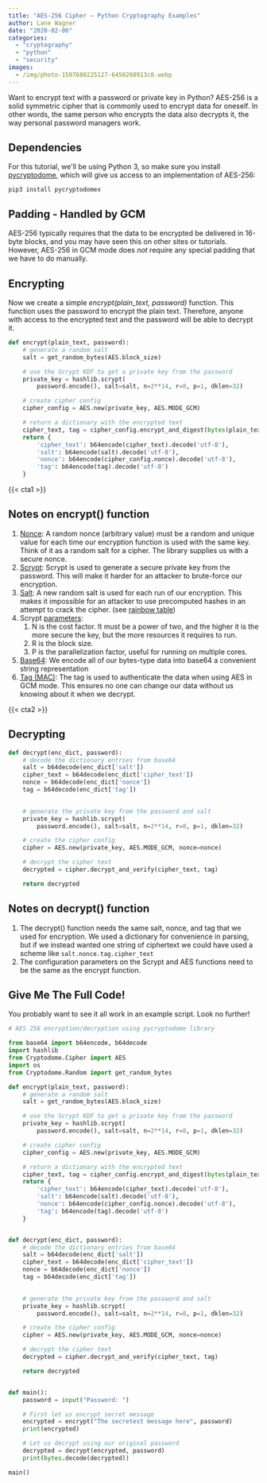 ```yaml
---
title: "AES-256 Cipher – Python Cryptography Examples"
author: Lane Wagner
date: "2020-02-06"
categories: 
  - "cryptography"
  - "python"
  - "security"
images:
  - /img/photo-1507680225127-6450260913c0.webp
---
```


Want to encrypt text with a password or private key in Python? AES-256 is a solid symmetric cipher that is commonly used to encrypt data for oneself. In other words, the same person who encrypts the data also decrypts it, the way personal password managers work.

## Dependencies

For this tutorial, we'll be using Python 3, so make sure you install [pycryptodome](https://www.pycryptodome.org/en/latest/src/introduction.html), which will give us access to an implementation of AES-256:

```
pip3 install pycryptodomex
```

## Padding - Handled by GCM

AES-256 typically requires that the data to be encrypted be delivered in 16-byte blocks, and you may have seen this on other sites or tutorials. However, AES-256 in GCM mode does _not_ require any special padding that we have to do manually.

## Encrypting

Now we create a simple _encrypt(plain\_text, password)_ function. This function uses the password to encrypt the plain text. Therefore, anyone with access to the encrypted text and the password will be able to decrypt it.

```py
def encrypt(plain_text, password):
    # generate a random salt
    salt = get_random_bytes(AES.block_size)

    # use the Scrypt KDF to get a private key from the password
    private_key = hashlib.scrypt(
        password.encode(), salt=salt, n=2**14, r=8, p=1, dklen=32)

    # create cipher config
    cipher_config = AES.new(private_key, AES.MODE_GCM)

    # return a dictionary with the encrypted text
    cipher_text, tag = cipher_config.encrypt_and_digest(bytes(plain_text, 'utf-8'))
    return {
        'cipher_text': b64encode(cipher_text).decode('utf-8'),
        'salt': b64encode(salt).decode('utf-8'),
        'nonce': b64encode(cipher_config.nonce).decode('utf-8'),
        'tag': b64encode(tag).decode('utf-8')
    }
```

{{< cta1 >}}

## Notes on encrypt() function

1. [Nonce](https://en.wikipedia.org/wiki/Cryptographic_nonce): A random nonce (arbitrary value) must be a random and unique value for each time our encryption function is used with the same key. Think of it as a random salt for a cipher. The library supplies us with a secure nonce.
2. [Scrypt](https://qvault.io/cryptography/very-basic-intro-to-the-scrypt-hash/): Scrypt is used to generate a secure private key from the password. This will make it harder for an attacker to brute-force our encryption.
3. [Salt](https://en.wikipedia.org/wiki/Salt_(cryptography)): A new random salt is used for each run of our encryption. This makes it impossible for an attacker to use precomputed hashes in an attempt to crack the cipher. (see [rainbow table](https://en.wikipedia.org/wiki/Rainbow_table))
4. Scrypt [parameters](https://docs.python.org/3/library/hashlib.html#hashlib.scrypt):
    1. N is the cost factor. It must be a power of two, and the higher it is the more secure the key, but the more resources it requires to run.
    2. R is the block size.
    3. P is the parallelization factor, useful for running on multiple cores.
5. [Base64](https://qvault.io/cryptography/base64-vs-base58-encoding/): We encode all of our bytes-type data into base64 a convenient string representation
6. [Tag (MAC)](https://qvault.io/cryptography/hmac-and-macs-in-jwts/): The tag is used to authenticate the data when using AES in GCM mode. This ensures no one can change our data without us knowing about it when we decrypt.

{{< cta2 >}}

## Decrypting

```py
def decrypt(enc_dict, password):
    # decode the dictionary entries from base64
    salt = b64decode(enc_dict['salt'])
    cipher_text = b64decode(enc_dict['cipher_text'])
    nonce = b64decode(enc_dict['nonce'])
    tag = b64decode(enc_dict['tag'])
    

    # generate the private key from the password and salt
    private_key = hashlib.scrypt(
        password.encode(), salt=salt, n=2**14, r=8, p=1, dklen=32)

    # create the cipher config
    cipher = AES.new(private_key, AES.MODE_GCM, nonce=nonce)

    # decrypt the cipher text
    decrypted = cipher.decrypt_and_verify(cipher_text, tag)

    return decrypted
```

## Notes on decrypt() function

1. The decrypt() function needs the same salt, nonce, and tag that we used for encryption. We used a dictionary for convenience in parsing, but if we instead wanted one string of ciphertext we could have used a scheme like `salt.nonce.tag.cipher_text`
2. The configuration parameters on the Scrypt and AES functions need to be the same as the encrypt function.

## Give Me The Full Code!

You probably want to see it all work in an example script. Look no further!

```py
# AES 256 encryption/decryption using pycryptodome library

from base64 import b64encode, b64decode
import hashlib
from Cryptodome.Cipher import AES
import os
from Cryptodome.Random import get_random_bytes

def encrypt(plain_text, password):
    # generate a random salt
    salt = get_random_bytes(AES.block_size)

    # use the Scrypt KDF to get a private key from the password
    private_key = hashlib.scrypt(
        password.encode(), salt=salt, n=2**14, r=8, p=1, dklen=32)

    # create cipher config
    cipher_config = AES.new(private_key, AES.MODE_GCM)

    # return a dictionary with the encrypted text
    cipher_text, tag = cipher_config.encrypt_and_digest(bytes(plain_text, 'utf-8'))
    return {
        'cipher_text': b64encode(cipher_text).decode('utf-8'),
        'salt': b64encode(salt).decode('utf-8'),
        'nonce': b64encode(cipher_config.nonce).decode('utf-8'),
        'tag': b64encode(tag).decode('utf-8')
    }


def decrypt(enc_dict, password):
    # decode the dictionary entries from base64
    salt = b64decode(enc_dict['salt'])
    cipher_text = b64decode(enc_dict['cipher_text'])
    nonce = b64decode(enc_dict['nonce'])
    tag = b64decode(enc_dict['tag'])
    

    # generate the private key from the password and salt
    private_key = hashlib.scrypt(
        password.encode(), salt=salt, n=2**14, r=8, p=1, dklen=32)

    # create the cipher config
    cipher = AES.new(private_key, AES.MODE_GCM, nonce=nonce)

    # decrypt the cipher text
    decrypted = cipher.decrypt_and_verify(cipher_text, tag)

    return decrypted


def main():
    password = input("Password: ")

    # First let us encrypt secret message
    encrypted = encrypt("The secretest message here", password)
    print(encrypted)

    # Let us decrypt using our original password
    decrypted = decrypt(encrypted, password)
    print(bytes.decode(decrypted))

main()
```
